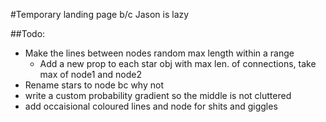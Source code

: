 #Temporary landing page b/c Jason is lazy

##Todo:
- Make the lines between nodes random max length within a range
    - Add a new prop to each star obj with max len. of connections,
    take max of node1 and node2
- Rename stars to node bc why not
- write a custom probability gradient so the middle is not cluttered
- add occaisional coloured lines and node for shits and giggles

    